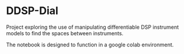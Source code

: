 # DDSP-Dial
Project exploring the use of manipulating differentiable DSP instrument models to find the spaces between instruments.

The notebook is designed to function in a google colab environment.
